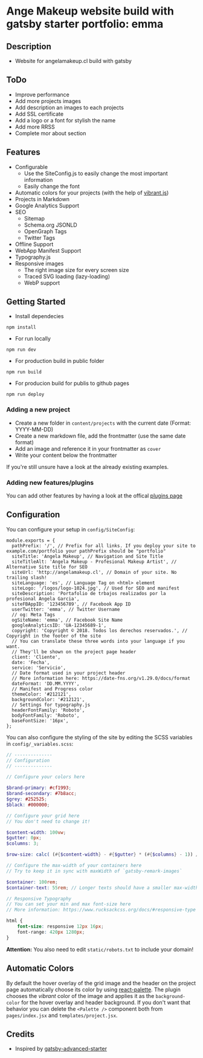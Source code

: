 # Ange Makeup website build with gatsby starter portfolio: emma

## Description 

* Website for angelamakeup.cl build with gatsby

## ToDo


- Improve performance
- Add more projects images
- Add description an images to each projects
- Add SSL certificate
- Add a logo or a font for stylish the name
- Add more RRSS
- Complete mor about section

## Features

- Configurable
    - Use the SiteConfig.js to easily change the most important information
    - Easily change the font
- Automatic colors for your projects (with the help of [vibrant.js](https://jariz.github.io/vibrant.js/))
- Projects in Markdown
- Google Analytics Support
- SEO
    - Sitemap
    - Schema.org JSONLD
    - OpenGraph Tags
    - Twitter Tags
- Offline Support
- WebApp Manifest Support
- Typography.js
- Responsive images
    - The right image size for every screen size
    - Traced SVG loading (lazy-loading)
    - WebP support

## Getting Started
* Install dependecies
```
npm install
```

* For run locally
```
npm run dev
```

* For production build in public folder 
```
npm run build
```

* For producion build for publis to github pages

```
npm run deploy
```

### Adding a new project
- Create a new folder in ``content/projects`` with the current date (Format: YYYY-MM-DD)
- Create a new markdown file, add the frontmatter (use the same date format)
- Add an image and reference it in your frontmatter as ``cover``
- Write your content below the frontmatter

If you're still unsure have a look at the already existing examples.

### Adding new features/plugins

You can add other features by having a look at the offical [plugins page](https://www.gatsbyjs.org/docs/plugins/)

## Configuration

You can configure your setup in ``config/SiteConfig``:

```JS
module.exports = {
  pathPrefix: '/', // Prefix for all links. If you deploy your site to example.com/portfolio your pathPrefix should be "portfolio"
  siteTitle: 'Angela Makeup', // Navigation and Site Title
  siteTitleAlt: 'Angela Makeup - Profesional Makeup Artist', // Alternative Site title for SEO
  siteUrl: 'http://angelamakeup.cl', // Domain of your site. No trailing slash!
  siteLanguage: 'es', // Language Tag on <html> element
  siteLogo: '/logos/logo-1024.jpg', // Used for SEO and manifest
  siteDescription: 'Portafolio de trbajos realizados por la profesional Angela Garcia',
  siteFBAppID: '123456789', // Facebook App ID
  userTwitter: 'emma', // Twitter Username
  // og: Meta Tags
  ogSiteName: 'emma', // Facebook Site Name
  googleAnalyticsID: 'UA-12345689-1',
  copyright: 'Copyright © 2018. Todos los derechos reservados.', // Copyright in the footer of the site
  // You can translate these three words into your language if you want.
  // They'll be shown on the project page header
  client: 'Cliente',
  date: 'Fecha',
  service: 'Servicio',
  // Date format used in your project header
  // More information here: https://date-fns.org/v1.29.0/docs/format
  dateFormat: 'DD.MM.YYYY',
  // Manifest and Progress color
  themeColor: '#212121',
  backgroundColor: '#212121',
  // Settings for typography.js
  headerFontFamily: 'Roboto',
  bodyFontFamily: 'Roboto',
  baseFontSize: '16px',
};
```
You can also configure the styling of the site by editing the SCSS variables in ``config/_variables.scss``:

```SCSS
// --------------
// Configuration
// --------------

// Configure your colors here

$brand-primary: #cf1993;
$brand-secondary: #7b8acc;
$grey: #252525;
$black: #000000;

// Configure your grid here
// You don't need to change it!

$content-width: 100vw;
$gutter: 0px;
$columns: 3;

$row-size: calc( (#{$content-width} - #{$gutter} * (#{$columns} - 1)) / #{$columns} );

// Configure the max-width of your containers here
// Try to keep it in sync with maxWidth of `gatsby-remark-images`

$container: 100rem;
$container-text: 55rem; // Longer texts should have a smaller max-width to improve readability

// Responsive Typography
// You can set your min and max font-size here
// More information: https://www.rucksackcss.org/docs/#responsive-type

html {
    font-size: responsive 12px 16px;
    font-range: 420px 1280px;
}
```

**Attention:** You also need to edit ``static/robots.txt`` to include your domain!

## Automatic Colors

By default the hover overlay of the grid image and the header on the project page automatically choose its color by using [react-palette](https://github.com/leonardokl/react-palette).
The plugin chooses the *vibrant* color of the image and applies it as the ``background-color`` for the hover overlay and header background. If you don't want that behavior you can delete the ``<Palette />`` component both from ``pages/index.jsx`` and ``templates/project.jsx``.

## Credits

- Inspired by [gatsby-advanced-starter](https://github.com/Vagr9K/gatsby-advanced-starter)